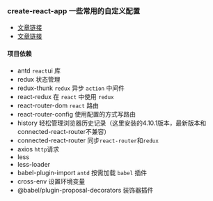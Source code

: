 ### create-react-app 一些常用的自定义配置
 - [文章链接](https://segmentfault.com/a/1190000023327242)
 - [文章链接](https://juejin.im/post/5f18547d6fb9a07ea01a287a)


#### 项目依赖

- antd `react`ui 库
- redux 状态管理
- redux-thunk `redux` 异步 `action` 中间件
- react-redux 在 `react` 中使用 `redux`
- react-router-dom `react` 路由
- react-router-config 使用配置的方式写路由
- history 轻松管理浏览器历史记录（这里安装的4.10.1版本，最新版本和connected-react-router不兼容）
- connected-react-router 同步`react-router`和`redux`
- axios `http`请求
- less
- less-loader
- babel-plugin-import `antd` 按需加载 `babel` 插件
- cross-env 设置环境变量
- @babel/plugin-proposal-decorators 装饰器插件
